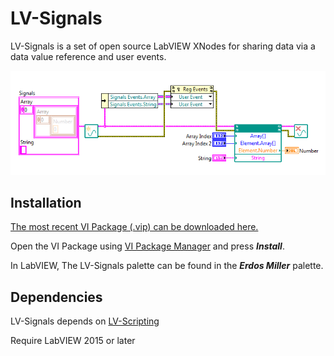 LV-Signals
===============

LV-Signals is a set of open source LabVIEW XNodes for sharing data via a data value reference and user events.

![Example](/images/signals.png?raw=true)

Installation
------------

[The most recent VI Package (.vip) can be downloaded here.](https://github.com/erdosmiller/lv-signals/releases)

Open the VI Package using [VI Package Manager](http://vipm.jki.net/) and press ***Install***.

In LabVIEW, The LV-Signals palette can be found in the ***Erdos Miller*** palette.

Dependencies
------------

LV-Signals depends on [LV-Scripting](https://github.com/erdosmiller/lv-scripting)

Require LabVIEW 2015 or later